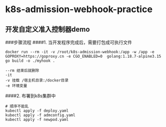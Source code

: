 # k8s-admission-webhook-practice
## 开发自定义准入控制器demo

###步骤流程
####1. 当开发程序完成后，需要打包成可执行文件
```bigquery
docker run --rm -it -v /root/k8s-admission-webhook:/app -w /app -e GOPROXY=https://goproxy.cn -e CGO_ENABLED=0  golang:1.18.7-alpine3.15 go build -o ./myhook .

--rm 结束后就删除
-it
-v 挂载 /宿主机目录:/docker目录
-e 环境变量
```
####2. 布署到k8s集群中
```bigquery
# 顺序不能乱
kubectl apply -f deploy.yaml
kubectl apply -f admconfig.yaml
kubectl apply -f newpod.yaml
```

